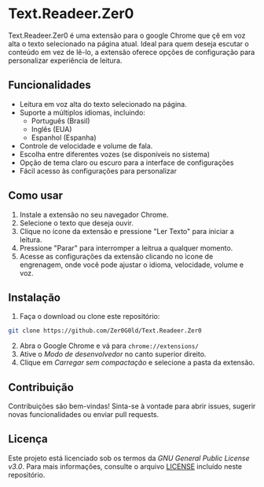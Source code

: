 # Text.Readeer.Zer0
Text.Readeer.Zer0 é uma extensão para o google Chrome que çê em  voz alta o texto selecionado na página atual. Ideal para quem deseja escutar o conteúdo em vez de lê-lo, a extensão oferece opções de configuração para personalizar experiência de leitura.

## Funcionalidades
- Leitura em voz alta do texto selecionado na página.
- Suporte a múltiplos idiomas, incluindo:
    - Português (Brasil)
    - Inglês (EUA)
    - Espanhol (Espanha)
- Controle de velocidade e volume de fala.
- Escolha entre diferentes vozes (se disponíveis no sistema)
- Opção de tema claro ou escuro para a interface de configurações
- Fácil acesso às configurações para personalizar

## Como usar
1. Instale a extensão no seu navegador Chrome.
2. Selecione o texto que deseja ouvir.
3. Clique no ícone da extensão e pressione "Ler Texto" para iniciar a leitura.
4. Pressione "Parar" para interromper a leitrua a qualquer momento.
5. Acesse as configurações da extensão clicando no ìcone de engrenagem, onde você pode ajustar o idioma, velocidade, volume e voz.

## Instalação
1. Faça o download ou clone este repositório:
```bash
git clone https://github.com/Zer0G0ld/Text.Readeer.Zer0
```
2. Abra o Google Chrome e vá para `chrome://extensions/`
3. Ative o *Modo de desenvolvedor* no canto superior direito.
4. Clique em *Carregar sem compactação* e selecione a pasta da extensão.

## Contribuição
Contribuições são bem-vindas! Sinta-se à vontade para abrir issues, sugerir novas funcionalidades ou enviar pull requests.

## Licença
Este projeto está licenciado sob os termos da *GNU General Public License v3.0*.
Para mais informações, consulte o arquivo [LICENSE](https://github.com/Zer0G0ld/Text.Readeer.Zer0/blob/main/LICENSE) incluído neste repositório.